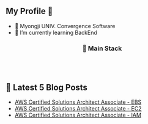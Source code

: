 <h2> My Profile 👋 </h2> 

- 📘 Myongji UNIV. Convergence Software 
- 🌱 I’m currently learning BackEnd 

<h3 align="center"> 🔧 Main Stack  </h3> 

<p align="center">
  <img alt="" src= "https://img.shields.io/badge/Java-ED8B00?style=for-the-badge&logo=openjdk&logoColor=white"/> 
  <img alt="" src="https://img.shields.io/badge/spring-6DB33F?style=for-the-badge&logo=spring&logoColor=white">
  <img alt="" src="https://img.shields.io/badge/springboot-6DB33F?style=for-the-badge&logo=springboot&logoColor=white">
  </br>
  <img alt="" src= "https://img.shields.io/badge/MySQL-4B89DC?style=for-the-badge&logo=mysql&logoColor=white"/>
  <img alt="" src= "https://img.shields.io/badge/redis-%23DD0031.svg?&style=for-the-badge&logo=redis&logoColor=white"/>
  <img alt="" src= "https://img.shields.io/badge/Amazon_AWS-232F3E?style=for-the-badge&logo=amazon-aws&logoColor=white"/>
</p>

## 📕 Latest 5 Blog Posts

<ul><li><a href='https://maehyuk.tistory.com/7' target='_blank'>AWS Certified Solutions Architect Associate - EBS</a></li><li><a href='https://maehyuk.tistory.com/6' target='_blank'>AWS Certified Solutions Architect Associate - EC2</a></li><li><a href='https://maehyuk.tistory.com/5' target='_blank'>AWS Certified Solutions Architect Associate - IAM</a></li></ul>
